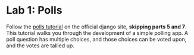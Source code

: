 
# Lab 1: Polls

Follow the [polls tutorial](https://docs.djangoproject.com/en/3.0/intro/tutorial01/) on the official django site, **skipping parts 5 and 7**. This tutorial walks you through the development of a simple polling app. A poll question has multiple choices, and those choices can be voted upon, and the votes are tallied up.
